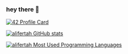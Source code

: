 ### hey there 👋
[![42 Profile Card](https://1337-readme.vercel.app/api/profile?cursus=42cursus&dark=true&login=alfertah)](https://github.com/mohouyizme/1337-readme)

[![alifertah GitHub stats](https://github-readme-stats.vercel.app/api?username=alifertah&show_icons=true&theme=radical)](https://github.com/alifertah)


[![alifertah Most Used Programming Languages](https://github-readme-stats.vercel.app/api/top-langs/?username=alifertah&layout=compact&hide_border=true&theme=darcula&bg_color=00000000&langs_count=6)](https://github.com/alifertah)
